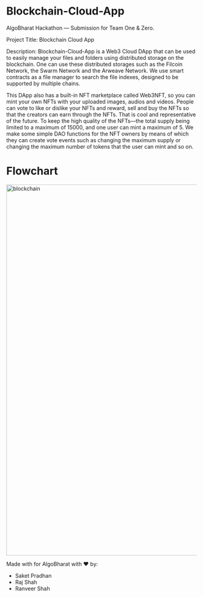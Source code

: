 # Blockchain-Cloud-App

AlgoBharat Hackathon — Submission for Team One & Zero.

Project Title: Blockchain Cloud App

Description: Blockchain-Cloud-App is a Web3 Cloud DApp that can be used to easily manage your files and folders using distributed storage on the blockchain. One can use these distributed storages such as the Filcoin Network, the Swarm Network and the Arweave Network. We use smart contracts as a file manager to search the file indexes, designed to be supported by multiple chains.

This DApp also has a built-in NFT marketplace called Web3NFT, so you can mint your own NFTs with your uploaded images, audios and videos. People can vote to like or dislike your NFTs and reward, sell and buy the NFTs so that the creators can earn through the NFTs. That is cool and representative of the future. To keep the high quality of the NFTs—the total supply being limited to a maximum of 15000, and one user can mint a maximum of 5. We make some simple DAO functions for the NFT owners by means of which they can create vote events such as changing the maximum supply or changing the maximum number of tokens that the user can mint and so on. 

# Flowchart

<img width="981" alt="blockchain" src="https://user-images.githubusercontent.com/65075827/185760498-1f440ecf-eb53-49d2-88e3-0ebbe860ac14.png">

Made with for AlgoBharat with :heart: by:
- Saket Pradhan
- Raj Shah
- Ranveer Shah
